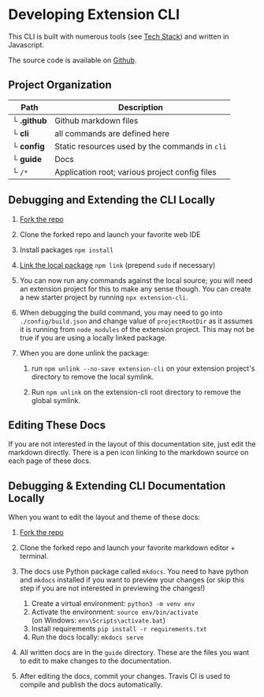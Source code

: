 # Developing Extension CLI

This CLI is built with numerous tools (see [Tech Stack](extension-cli/11-stack/)) and written in Javascript. 

The source code is available on [Github](https://github.com/MobileFirstLLC/extension-cli).


## Project Organization

Path | Description
--- | ---
└ **.github** | Github markdown files
└ **cli** |  all commands are defined here
└ **config** | Static resources used by the commands in `cli`
└ **guide** | Docs
└ `/*` | Application root; various project config files


## Debugging and Extending the CLI Locally

1. [Fork the repo](https://github.com/MobileFirstLLC/extension-cli/fork)

2. Clone the forked repo and launch your favorite web IDE

3. Install packages `npm install`

4. [Link the local package](https://docs.npmjs.com/cli/link.html) `npm link` (prepend `sudo` if necessary)

5. You can now run any commands against the local source; you will need an extension project for this to make any sense though. You can create a new starter project by running `npx extension-cli`.

6. When debugging the build command, you may need to go into `./config/build.json` and change value of `projectRootDir` as it assumes it is running from `node_modules` of the extension project. This may not be true if you are using a locally linked package.

7. When you are done unlink the package: 

    1. run `npm unlink --no-save extension-cli` on your extension project's directory to remove the local symlink. 
    
    2. Run `npm unlink` on the extension-cli root directory to remove the global symlink.

## Editing These Docs

If you are not interested in the layout of this documentation site, just edit the markdown directly.
There is a pen icon linking to the markdown source on each page of these docs.

## Debugging & Extending CLI Documentation Locally

When you want to edit the layout and theme of these docs:

1. [Fork the repo](https://github.com/MobileFirstLLC/extension-cli/fork)

2. Clone the forked repo and launch your favorite markdown editor + terminal.

3. The docs use Python package called `mkdocs`. You need to have python and `mkdocs` installed if you want to preview your changes (or skip this step if you are not interested in previewing the changes!)

    1. Create a virtual environment: `python3 -m venv env`
    2. Activate the environment: `source env/bin/activate`
       <br/>(on Windows: `env\Scripts\activate.bat`)
    3. Install requirements `pip install -r requirements.txt`
    4. Run the docs locally: `mkdocs serve`

4. All written docs are in the `guide` directory. These are the files you want to edit to make changes to the documentation. 

5. After editing the docs, commit your changes. Travis CI is used to compile and publish the docs automatically.
